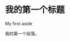 <html>
<head>
<meta charset="utf-8">
</head>
<body>
    <h1>我的第一个标题</h1>
    <aside>My first aside<aside>
    <p>我的第一个段落。</p>
</body>
</html>
